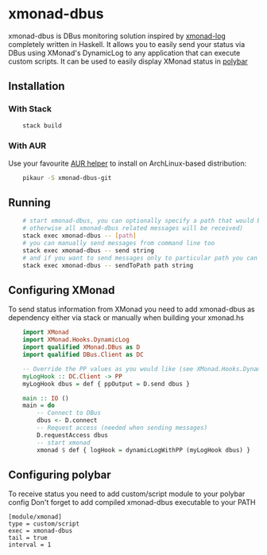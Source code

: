 # xmonad-dbus
xmonad-dbus is DBus monitoring solution inspired by [xmonad-log](https://github.com/xintron/xmonad-log) completely written in Haskell.
It allows you to easily send your status via DBus using XMonad's DynamicLog to any application that can execute custom scripts.
It can be used to easily display XMonad status in [polybar](https://github.com/jaagr/polybar)

## Installation

### With Stack

```bash
    stack build
```

### With AUR

Use your favourite [AUR helper](https://wiki.archlinux.org/title/AUR_helpers) to install on ArchLinux-based distribution:

```bash
    pikaur -S xmonad-dbus-git
```

## Running

```bash
    # start xmonad-dbus, you can optionally specify a path that would be used when receiveing messages, 
    # otherwise all xmonad-dbus related messages will be received)
    stack exec xmonad-dbus -- [path]
    # you can manually send messages from command line too
    stack exec xmonad-dbus -- send string
    # and if you want to send messages only to particular path you can use sendToPath 
    stack exec xmonad-dbus -- sendToPath path string
```

## Configuring XMonad
To send status information from XMonad you need to add xmonad-dbus as dependency either via stack or manually when building your xmonad.hs

```haskell
    import XMonad
    import XMonad.Hooks.DynamicLog
    import qualified XMonad.DBus as D
    import qualified DBus.Client as DC

    -- Override the PP values as you would like (see XMonad.Hooks.DynamicLog documentation)
    myLogHook :: DC.Client -> PP
    myLogHook dbus = def { ppOutput = D.send dbus }

    main :: IO ()
    main = do
        -- Connect to DBus
        dbus <- D.connect
        -- Request access (needed when sending messages)
        D.requestAccess dbus
        -- start xmonad
        xmonad $ def { logHook = dynamicLogWithPP (myLogHook dbus) }
```

## Configuring polybar
To receive status you need to add custom/script module to your polybar config
Don't forget to add compiled xmonad-dbus executable to your PATH

    [module/xmonad]
    type = custom/script
    exec = xmonad-dbus
    tail = true
    interval = 1


